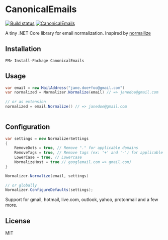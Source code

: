 # CanonicalEmails
[![Build status](https://ci.appveyor.com/api/projects/status/uw5tdp1n21u54dug/branch/master?svg=true)](https://ci.appveyor.com/project/naile/canonical-emails/branch/master)
[![CanonicalEmails](https://img.shields.io/badge/Nuget-v1.0.2-blue.svg)](https://www.nuget.org/packages/CanonicalEmails/)

A tiny .NET Core library for email normalization. 
Inspired by [normailize](https://github.com/soundcloud/normailize)



## Installation

`PM> Install-Package CanonicalEmails `



## Usage

```C#
var email = new MailAddress("jane.doe+foo@gmail.com")
var normalized = Normalizer.Normalize(email) // => janedoe@gmail.com
    
// or as extension
normalized = email.Normalize() // => janedoe@gmail.com
    
```



## Configuration 

```C#
var settings = new NormalizerSettings
{
	RemoveDots = true, // Remove "." for applicable domains
	RemoveTags = true, // Remove tags (ex: '+' and '-') for applicable domains)
	LowerCase = true, // Lowercase
	NormalizeHost = true // googlemail.com => gmail.com)
}

Normalizer.Normalize(email, settings)
    
// or globally
Normalizer.ConfigureDefaults(settings);

```



Support for gmail, hotmail, live.com, outlook, yahoo, protonmail and a few more.



## License

MIT

